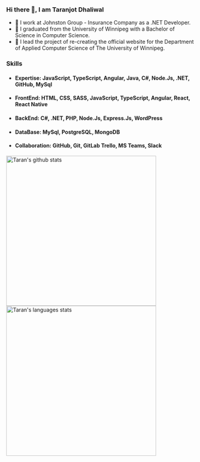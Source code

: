 ### Hi there 👋, I am Taranjot Dhaliwal

- 🍎 I work at Johnston Group - Insurance Company as a .NET Developer. 
- 🌱 I graduated from the University of Winnipeg with a Bachelor of Science in Computer Science.  
- 🔭 I lead the project of re-creating the official website for the Department of Applied Computer Science of The University of Winnipeg.

### Skills
- #### Expertise: JavaScript, TypeScript, Angular, Java, C#, Node.Js, .NET, GitHub, MySql
- #### FrontEnd: HTML, CSS, SASS, JavaScript, TypeScript, Angular, React, React Native
- #### BackEnd: C#, .NET, PHP, Node.Js, Express.Js, WordPress
- #### DataBase: MySql, PostgreSQL, MongoDB
- #### Collaboration: GitHub, Git, GitLab Trello, MS Teams, Slack
<!--
**Taran-47/Taran-47** is a ✨ _special_ ✨ repository because its `README.md` (this file) appears on your GitHub profile.

Here are some ideas to get you started:

- 🔭 I’m currently working on ...
- 🌱 I’m currently learning ...
- 👯 I’m looking to collaborate on ...
- 🤔 I’m looking for help with ...
- 💬 Ask me about ...
- 📫 How to reach me: ...
- 😄 Pronouns: ...
- ⚡ Fun fact: ...
-->

<img  width="400" alt="Taran's github stats" src="https://github-readme-stats.vercel.app/api?username=Taran-Dhaliwal&show_icons=true&theme=merko">

<img  width="400" alt="Taran's languages stats" src="https://github-readme-stats.vercel.app/api/top-langs/?username=Taran-Dhaliwal&langs_count=10&theme=tokyonight&layout=compact" >
